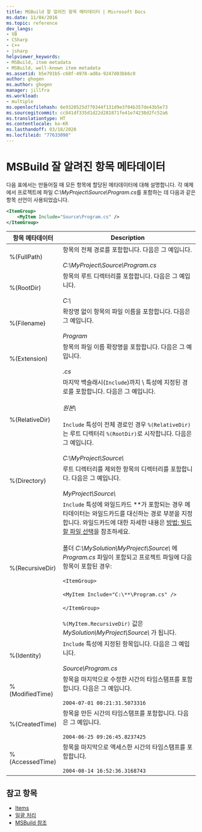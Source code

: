```yaml
---
title: MSBuild 잘 알려진 항목 메타데이터 | Microsoft Docs
ms.date: 11/04/2016
ms.topic: reference
dev_langs:
- VB
- CSharp
- C++
- jsharp
helpviewer_keywords:
- MSBuild, item metadata
- MSBuild, well-known item metadata
ms.assetid: b5e791b5-c68f-4978-ad8a-9247d03bb6c0
author: ghogen
ms.author: ghogen
manager: jillfra
ms.workload:
- multiple
ms.openlocfilehash: 6e9320525d770344f131d9e3f04b357de43b5e73
ms.sourcegitcommit: cc841df335d1d22d281871fe41e74238d2fc52a6
ms.translationtype: HT
ms.contentlocale: ko-KR
ms.lasthandoff: 03/18/2020
ms.locfileid: "77633098"
---
```

# <a name="msbuild-well-known-item-metadata"></a>MSBuild 잘 알려진 항목 메타데이터

다음 표에서는 만들어질 때 모든 항목에 할당된 메타데이터에 대해 설명합니다. 각 예제에서 프로젝트에 파일 *C:\MyProject\Source\Program.cs*를 포함하는 데 다음과 같은 항목 선언이 사용되었습니다.

```xml
<ItemGroup>
    <MyItem Include="Source\Program.cs" />
</ItemGroup>
```

|항목 메타데이터|Description|
|-------------------|-----------------|
|%(FullPath)|항목의 전체 경로를 포함합니다. 다음은 그 예입니다.<br /><br /> *C:\MyProject\Source\Program.cs*|
|%(RootDir)|항목의 루트 디렉터리를 포함합니다. 다음은 그 예입니다.<br /><br /> *C:\\*|
|%(Filename)|확장명 없이 항목의 파일 이름을 포함합니다. 다음은 그 예입니다.<br /><br /> *Program*|
|%(Extension)|항목의 파일 이름 확장명을 포함합니다. 다음은 그 예입니다.<br /><br /> *.cs*|
|%(RelativeDir)|마지막 백슬래시(`Include`)까지 \\ 특성에 지정된 경로를 포함합니다. 다음은 그 예입니다.<br /><br /> *원본\\*<br /><br /> `Include` 특성이 전체 경로인 경우 `%(RelativeDir)`는 루트 디렉터리 `%(RootDir)`로 시작합니다.  다음은 그 예입니다. <br /><br /> *C:\MyProject\Source\\*|
|%(Directory)|루트 디렉터리를 제외한 항목의 디렉터리를 포함합니다. 다음은 그 예입니다.<br /><br /> *MyProject\\Source\\*|
|%(RecursiveDir)|`Include` 특성에 와일드카드 \*\*가 포함되는 경우 메타데이터는 와일드카드를 대신하는 경로 부분을 지정합니다. 와일드카드에 대한 자세한 내용은 [방법: 빌드할 파일 선택](../msbuild/how-to-select-the-files-to-build.md)을 참조하세요.<br /><br /> 폴더 *C:\MySolution\MyProject\Source\\* 에 *Program.cs* 파일이 포함되고 프로젝트 파일에 다음 항목이 포함된 경우:<br /><br /> `<ItemGroup>`<br /><br /> `<MyItem Include="C:\**\Program.cs" />`<br /><br /> `</ItemGroup>`<br /><br /> `%(MyItem.RecursiveDir)` 값은 *MySolution\MyProject\Source\\* 가 됩니다.|
|%(Identity)|`Include` 특성에 지정된 항목입니다. 다음은 그 예입니다.<br /><br /> *Source\Program.cs*|
|%(ModifiedTime)|항목을 마지막으로 수정한 시간의 타임스탬프를 포함합니다. 다음은 그 예입니다.<br /><br /> `2004-07-01 00:21:31.5073316`|
|%(CreatedTime)|항목을 만든 시간의 타임스탬프를 포함합니다. 다음은 그 예입니다.<br /><br /> `2004-06-25 09:26:45.8237425`|
|%(AccessedTime)|항목을 마지막으로 액세스한 시간의 타임스탬프를 포함합니다.<br /><br /> `2004-08-14 16:52:36.3168743`|

## <a name="see-also"></a>참고 항목

- [Items](../msbuild/msbuild-items.md)
- [일괄 처리](../msbuild/msbuild-batching.md)
- [MSBuild 참조](../msbuild/msbuild-reference.md)
